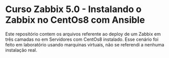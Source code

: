 # Curso Zabbix 5.0 - Instalando o Zabbix no CentOs8 com Ansible

Este repositório contem os arquivos referente ao deploy de um Zabbix em três camadas no em Servidores com CentOs8 instalado. Esse cenário foi feito em laboratório usando marquinas virtuais, não se referendi a nenhuma instalação real.
